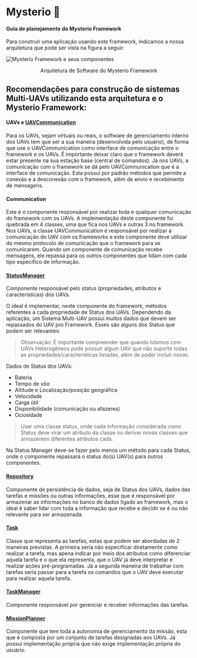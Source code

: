 # Mysterio 👾
#### Guia de planejamento do Mysterio Framework

Para construir uma aplicação usando este framework, indicamos a nossa arquitetura que pode ser vista na figura a seguir:

![Mysterio Framework e seus componentes](https://github.com/savionasc/mysterio/blob/main/UAV%20architecture-Componente.png)

<p style="text-align: center;">Arquitetura de Software do Mysterio Framework</p>

## Recomendações para construção de sistemas Multi-UAVs utilizando esta arquitetura e o Mysterio Framework:

#### UAVs e [UAVCommunication](https://github.com/savionasc/mysterio/blob/main/src/communication/UAVCommunication.h)
Para os UAVs, sejam virtuais ou reais, o software de gerenciamento interno dos UAVs tem que ser a sua maneira (desenvolvida pelo usuário), de forma que use o UAVCommunication como interface de comunicação entre o framework e os UAVs. É importante deixar claro que o framework deverá estar presente na sua estação base (central de comandos). Já nos UAVs, a comunicação com o framework se dá pelo UAVCommunication que é a interface de comunicação. Esta possui por padrão métodos que permite a conexão e a desconexão com o framework, além de envio e recebimento de mensagens.

#### Communication
Este é o componente responsável por realizar toda e qualquer comunicação do framework com os UAVs. A implementação deste componente foi quebrada em 4 classes, uma que fica nos UAVs e outras 3 no framework. Nos UAVs, a classe UAVCommunication é responsável por realizar a comunicação do UAV com os frameworks e este componente deve utilizar do mesmo protocolo de comunicação que o framework para se comunicarem. Quando um componente de comunicação recebe mensagens, ele repassa para os outros componentes que lidam com cada tipo específico de informação.

#### [StatusManager](https://github.com/savionasc/mysterio/blob/main/src/status/StatusManager.h)

Componente responsável pelo status (propriedades, atributos e características) dos UAVs.

O ideal é implementar, neste componente do framework, métodos referentes a cada propriedade de Status dos UAVs. Dependendo da aplicação, um Sistema Multi-UAV possui muitos dados que devem ser repassados do UAV pro Framework. Esses são alguns dos Status que podem ser relevantes:

> Observação: É importante compreender que quando lidamos com UAVs Heterogêneos pode possuir algum UAV que não suporte todas as propriedades/características listadas, além de poder incluir novas.

Dados de Status dos UAVs:
* Bateria
* Tempo de vôo
* Altitude e Localização/posição geográfica
* Velocidade
* Carga útil
* Disponibilidade (comunicação ou afazeres)
* Ociosidade

> Usar uma classe status, onde cada informação considerada como Status deve virar um atributo da classe ou derivar novas classes que armazenem diferentes atributos cada.

Na Status Manager deve-se fazer pelo menos um método para cada Status, onde o componente repassará o status do(s) UAV(s) para outros componentes.

#### [Repository](https://github.com/savionasc/mysterio/blob/main/src/database/Repository.h)
Componente de persistência de dados, seja de Status dos UAVs, dados das tarefas e missões ou outras informações, esse que é responsável por armazenar as informações no banco de dados ligado ao framework, mas o ideal é saber lidar com toda a informação que recebe e decidir se é ou não relevante para ser armazenada.

#### [Task](https://github.com/savionasc/mysterio/blob/main/src/mission/Task.h)
Classe que representa as tarefas, estas que podem ser abordadas de 2 maneiras previstas. A primeira seria não especificar diretamente como realizar a tarefa, mas apena indicar por meio dos atributos como diferenciar aquela tarefa e o que ela representa, que o UAV já deve interpretar e realizar ações pré-programadas. Já a segunda maneira de trabalhar com tarefas seria passar para a tarefa os comandos que o UAV deve executar para realizar aquela tarefa.

#### [TaskManager](https://github.com/savionasc/mysterio/blob/main/src/taskmanager/TaskManager.h)
Componente responsável por gerenciar e receber informações das tarefas.

#### [MissionPlanner](https://github.com/savionasc/mysterio/blob/main/src/mission/MissionPlanner.h)
Componente que tem toda a autonomia de gerenciamento da missão, esta que é composta por um conjunto de tarefas designadas aos UAVs. Já possui implementação própria que não exige implementação própria do usuário.